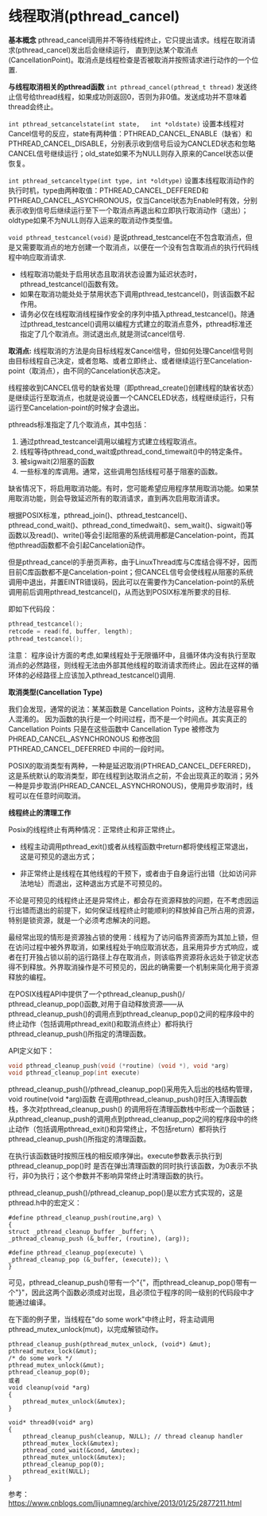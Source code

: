 # 线程取消(pthread_cancel)	

**基本概念**
pthread_cancel调用并不等待线程终止，它只提出请求。线程在取消请求(pthread_cancel)发出后会继续运行，
直到到达某个取消点(CancellationPoint)。取消点是线程检查是否被取消并按照请求进行动作的一个位置.

**与线程取消相关的pthread函数**
`int pthread_cancel(pthread_t thread)`
发送终止信号给thread线程，如果成功则返回0，否则为非0值。发送成功并不意味着thread会终止。

`int pthread_setcancelstate(int state,   int *oldstate)`
设置本线程对Cancel信号的反应，state有两种值：PTHREAD_CANCEL_ENABLE（缺省）和PTHREAD_CANCEL_DISABLE，分别表示收到信号后设为CANCLED状态和忽略CANCEL信号继续运行；old_state如果不为NULL则存入原来的Cancel状态以便恢复。   

`int pthread_setcanceltype(int type, int *oldtype)`
设置本线程取消动作的执行时机，type由两种取值：PTHREAD_CANCEL_DEFFERED和PTHREAD_CANCEL_ASYCHRONOUS，仅当Cancel状态为Enable时有效，分别表示收到信号后继续运行至下一个取消点再退出和立即执行取消动作（退出）；oldtype如果不为NULL则存入运来的取消动作类型值。   

`void pthread_testcancel(void)`
是说pthread_testcancel在不包含取消点，但是又需要取消点的地方创建一个取消点，以便在一个没有包含取消点的执行代码线程中响应取消请求.

- 线程取消功能处于启用状态且取消状态设置为延迟状态时，pthread_testcancel()函数有效。
- 如果在取消功能处处于禁用状态下调用pthread_testcancel()，则该函数不起作用。
- 请务必仅在线程取消线程操作安全的序列中插入pthread_testcancel()。除通过pthread_testcancel()调用以编程方式建立的取消点意外，pthread标准还指定了几个取消点。测试退出点,就是测试cancel信号.

**取消点:**
线程取消的方法是向目标线程发Cancel信号，但如何处理Cancel信号则由目标线程自己决定，或者忽略、或者立即终止、或者继续运行至Cancelation-point（取消点），由不同的Cancelation状态决定。

线程接收到CANCEL信号的缺省处理（即pthread_create()创建线程的缺省状态）是继续运行至取消点，也就是说设置一个CANCELED状态，线程继续运行，只有运行至Cancelation-point的时候才会退出。

pthreads标准指定了几个取消点，其中包括：

1. 通过pthread_testcancel调用以编程方式建立线程取消点。 
2. 线程等待pthread_cond_wait或pthread_cond_timewait()中的特定条件。 
3. 被sigwait(2)阻塞的函数 
4. 一些标准的库调用。通常，这些调用包括线程可基于阻塞的函数。 

缺省情况下，将启用取消功能。有时，您可能希望应用程序禁用取消功能。如果禁用取消功能，则会导致延迟所有的取消请求，直到再次启用取消请求。  

根据POSIX标准，pthread_join()、pthread_testcancel()、pthread_cond_wait()、pthread_cond_timedwait()、sem_wait()、sigwait()等函数以及read()、write()等会引起阻塞的系统调用都是Cancelation-point，而其他pthread函数都不会引起Cancelation动作。

但是pthread_cancel的手册页声称，由于LinuxThread库与C库结合得不好，因而目前C库函数都不是Cancelation-point；但CANCEL信号会使线程从阻塞的系统调用中退出，并置EINTR错误码，因此可以在需要作为Cancelation-point的系统调用前后调用pthread_testcancel()，从而达到POSIX标准所要求的目标.

即如下代码段：

```c
pthread_testcancel();
retcode = read(fd, buffer, length);
pthread_testcancel();
```

注意：
程序设计方面的考虑,如果线程处于无限循环中，且循环体内没有执行至取消点的必然路径，则线程无法由外部其他线程的取消请求而终止。因此在这样的循环体的必经路径上应该加入pthread_testcancel()调用.

**取消类型(Cancellation Type)**

我们会发现，通常的说法：某某函数是 Cancellation Points，这种方法是容易令人混淆的。
因为函数的执行是一个时间过程，而不是一个时间点。其实真正的Cancellation Points 只是在这些函数中 Cancellation Type 被修改为PHREAD_CANCEL_ASYNCHRONOUS 和修改回 PTHREAD_CANCEL_DEFERRED 中间的一段时间。

POSIX的取消类型有两种，一种是延迟取消(PTHREAD_CANCEL_DEFERRED)，这是系统默认的取消类型，即在线程到达取消点之前，不会出现真正的取消；另外一种是异步取消(PHREAD_CANCEL_ASYNCHRONOUS)，使用异步取消时，线程可以在任意时间取消。

**线程终止的清理工作**

Posix的线程终止有两种情况：正常终止和非正常终止。

- 线程主动调用pthread_exit()或者从线程函数中return都将使线程正常退出，这是可预见的退出方式；


- 非正常终止是线程在其他线程的干预下，或者由于自身运行出错（比如访问非法地址）而退出，这种退出方式是不可预见的。

不论是可预见的线程终止还是异常终止，都会存在资源释放的问题，在不考虑因运行出错而退出的前提下，如何保证线程终止时能顺利的释放掉自己所占用的资源，特别是锁资源，就是一个必须考虑解决的问题。

最经常出现的情形是资源独占锁的使用：线程为了访问临界资源而为其加上锁，但在访问过程中被外界取消，如果线程处于响应取消状态，且采用异步方式响应，或者在打开独占锁以前的运行路径上存在取消点，则该临界资源将永远处于锁定状态得不到释放。外界取消操作是不可预见的，因此的确需要一个机制来简化用于资源释放的编程。

在POSIX线程API中提供了一个pthread_cleanup_push()/ pthread_cleanup_pop()函数,对用于自动释放资源——从pthread_cleanup_push()的调用点到pthread_cleanup_pop()之间的程序段中的终止动作（包括调用pthread_exit()和取消点终止）都将执行pthread_cleanup_push()所指定的清理函数。

API定义如下：
```c
void pthread_cleanup_push(void (*routine) (void *), void *arg)
void pthread_cleanup_pop(int execute)
```

pthread_cleanup_push()/pthread_cleanup_pop()采用先入后出的栈结构管理，void routine(void *arg)函数
在调用pthread_cleanup_push()时压入清理函数栈，多次对pthread_cleanup_push() 的调用将在清理函数栈中形成一个函数链；
从pthread_cleanup_push的调用点到pthread_cleanup_pop之间的程序段中的终止动作（包括调用pthread_exit()和异常终止，不包括return）都将执行pthread_cleanup_push()所指定的清理函数。

在执行该函数链时按照压栈的相反顺序弹出。execute参数表示执行到 pthread_cleanup_pop()时
是否在弹出清理函数的同时执行该函数，为0表示不执行，非0为执行；这个参数并不影响异常终止时清理函数的执行。

pthread_cleanup_push()/pthread_cleanup_pop()是以宏方式实现的，这是pthread.h中的宏定义：

```
#define pthread_cleanup_push(routine,arg) \ 
{ 
struct _pthread_cleanup_buffer _buffer; \ 
_pthread_cleanup_push (&_buffer, (routine), (arg));

#define pthread_cleanup_pop(execute) \ 
_pthread_cleanup_pop (&_buffer, (execute)); \
}
```

可见，pthread_cleanup_push()带有一个"{"，而pthread_cleanup_pop()带有一个"}"，因此这两个函数必须成对出现，且必须位于程序的同一级别的代码段中才能通过编译。

在下面的例子里，当线程在"do some work"中终止时，将主动调用pthread_mutex_unlock(mut)，以完成解锁动作。

```
pthread_cleanup_push(pthread_mutex_unlock, (void*) &mut);
pthread_mutex_lock(&mut);
/* do some work */
pthread_mutex_unlock(&mut);
pthread_cleanup_pop(0);
或者
void cleanup(void *arg)
{    
    pthread_mutex_unlock(&mutex);
}

void* thread0(void* arg)
{    
    pthread_cleanup_push(cleanup, NULL); // thread cleanup handler   
    pthread_mutex_lock(&mutex);    
    pthread_cond_wait(&cond, &mutex);    
    pthread_mutex_unlock(&mutex);    
    pthread_cleanup_pop(0);    
    pthread_exit(NULL);
}
```
参考：https://www.cnblogs.com/lijunamneg/archive/2013/01/25/2877211.html